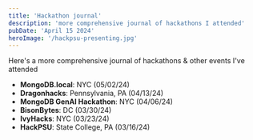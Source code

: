 ```yaml
---
title: 'Hackathon journal'
description: 'more comprehensive journal of hackathons I attended'
pubDate: 'April 15 2024'
heroImage: '/hackpsu-presenting.jpg'
---
```


Here's a more comprehensive journal of hackathons & other events I've attended
- **MongoDB.local**: NYC (05/02/24)
- **Dragonhacks**: Pennsylvania, PA (04/13/24)
- **MongoDB GenAI Hackathon**: NYC (04/06/24)
- **BisonBytes**: DC (03/30/24)
- **IvyHacks**: NYC (03/23/24)
- **HackPSU**: State College, PA (03/16/24) 